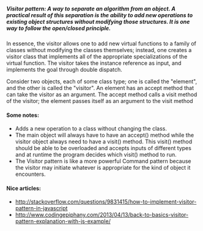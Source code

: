 ##### Visitor pattern: A way to separate an algorithm from an object. A practical result of this separation is the ability to add new operations to existing object structures without modifying those structures. It is one way to follow the open/closed principle.

In essence, the visitor allows one to add new virtual functions to a family of classes without modifying the classes themselves; instead, one creates a visitor class that implements all of the appropriate specializations of the virtual function. The visitor takes the instance reference as input, and implements the goal through double dispatch.

Consider two objects, each of some class type; one is called the "element", and the other is called the "visitor". An element has an accept method that can take the visitor as an argument. The accept method calls a visit method of the visitor; the element passes itself as an argument to the visit method

#### Some notes:
+ Adds a new operation to a class without changing the class.
+ The main object will always have to have an accept() method while the visitor object always need to have a visit() method. This visit() method should be able to be overloaded and accepts inputs of different types and at runtime the program decides which visit() method to run.
+ The Visitor pattern is like a more powerful Command pattern because the visitor may initiate whatever is appropriate for the kind of object it encounters.

#### Nice articles:
+ http://stackoverflow.com/questions/9831415/how-to-implement-visitor-pattern-in-javascript
+ http://www.codingepiphany.com/2013/04/13/back-to-basics-visitor-pattern-explanation-with-js-example/